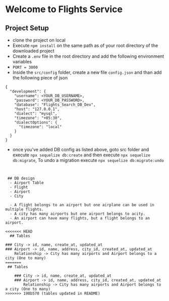 # Welcome to Flights Service


## Project Setup
- clone the project on local
- Execute `npm install` on the same path as of your root directory of the downloaded project
- Create a `.env` file in the root directory and add the following environment variables
 - `PORT = 3000`
- Inside the `src/config` folder, create a new file `config.json` and than add the following piece of json

```
{
  "development": {
    "username": <YOUR_DB_USERNAME>,
    "password": <YOUR_DB_PASSWORD>,
    "database": "Flights_Search_DB_Dev",
    "host": "127.0.0.1",
    "dialect": "mysql",
    "timezone": "+05:30", 
    "dialectOptions": {
      "timezone": "local"
    } 
  }
}
```
- once you've added DB config as listed above, goto src folder and execute `npx sequelize db:create`
and then execute `npx sequelize db:migrate`, To undo a migration execute `npx sequelize db:migrate:undo`
```
 

 ## DB design
  - Airport Table
  - Flight
  - Airport
  - City

  - A flight belongs to an airport but one airplane can be used in multiple flights.
  - A city has many airports but one airport belongs to acity.
  - An airport can have many flights, but a flight belongs to an airport.

<<<<<<< HEAD
  ## Tables

### City -> id, name, create_at, updated_at
### Airport -> id, name, address, city_id, created_at, updated_at
    Relationship -> City has many airports and Airport belongs to a city (One to many) 
=======
 ## Tables

    ### City -> id, name, create_at, updated_at
    ### Airport -> id, name, address, city_id, created_at, updated_at
        Relationship -> City has many airports and Airport belongs to a city (One to many) 
>>>>>>> 198b570 (tables updated in README)
     